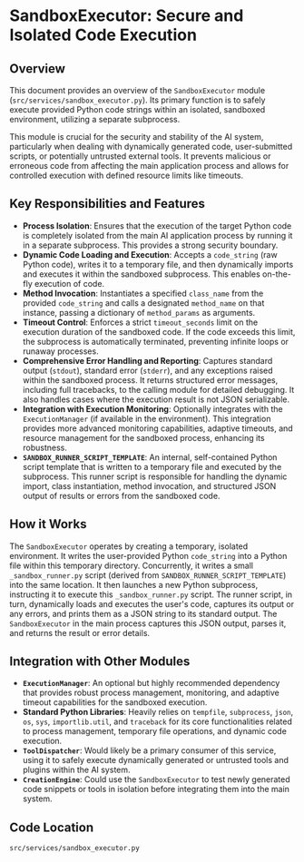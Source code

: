 # SandboxExecutor: Secure and Isolated Code Execution

## Overview

This document provides an overview of the `SandboxExecutor` module (`src/services/sandbox_executor.py`). Its primary function is to safely execute provided Python code strings within an isolated, sandboxed environment, utilizing a separate subprocess.

This module is crucial for the security and stability of the AI system, particularly when dealing with dynamically generated code, user-submitted scripts, or potentially untrusted external tools. It prevents malicious or erroneous code from affecting the main application process and allows for controlled execution with defined resource limits like timeouts.

## Key Responsibilities and Features

*   **Process Isolation**: Ensures that the execution of the target Python code is completely isolated from the main AI application process by running it in a separate subprocess. This provides a strong security boundary.
*   **Dynamic Code Loading and Execution**: Accepts a `code_string` (raw Python code), writes it to a temporary file, and then dynamically imports and executes it within the sandboxed subprocess. This enables on-the-fly execution of code.
*   **Method Invocation**: Instantiates a specified `class_name` from the provided `code_string` and calls a designated `method_name` on that instance, passing a dictionary of `method_params` as arguments.
*   **Timeout Control**: Enforces a strict `timeout_seconds` limit on the execution duration of the sandboxed code. If the code exceeds this limit, the subprocess is automatically terminated, preventing infinite loops or runaway processes.
*   **Comprehensive Error Handling and Reporting**: Captures standard output (`stdout`), standard error (`stderr`), and any exceptions raised within the sandboxed process. It returns structured error messages, including full tracebacks, to the calling module for detailed debugging. It also handles cases where the execution result is not JSON serializable.
*   **Integration with Execution Monitoring**: Optionally integrates with the `ExecutionManager` (if available in the environment). This integration provides more advanced monitoring capabilities, adaptive timeouts, and resource management for the sandboxed process, enhancing its robustness.
*   **`SANDBOX_RUNNER_SCRIPT_TEMPLATE`**: An internal, self-contained Python script template that is written to a temporary file and executed by the subprocess. This runner script is responsible for handling the dynamic import, class instantiation, method invocation, and structured JSON output of results or errors from the sandboxed code.

## How it Works

The `SandboxExecutor` operates by creating a temporary, isolated environment. It writes the user-provided Python `code_string` into a Python file within this temporary directory. Concurrently, it writes a small `_sandbox_runner.py` script (derived from `SANDBOX_RUNNER_SCRIPT_TEMPLATE`) into the same location. It then launches a new Python subprocess, instructing it to execute this `_sandbox_runner.py` script. The runner script, in turn, dynamically loads and executes the user's code, captures its output or any errors, and prints them as a JSON string to its standard output. The `SandboxExecutor` in the main process captures this JSON output, parses it, and returns the result or error details.

## Integration with Other Modules

*   **`ExecutionManager`**: An optional but highly recommended dependency that provides robust process management, monitoring, and adaptive timeout capabilities for the sandboxed execution.
*   **Standard Python Libraries**: Heavily relies on `tempfile`, `subprocess`, `json`, `os`, `sys`, `importlib.util`, and `traceback` for its core functionalities related to process management, temporary file operations, and dynamic code execution.
*   **`ToolDispatcher`**: Would likely be a primary consumer of this service, using it to safely execute dynamically generated or untrusted tools and plugins within the AI system.
*   **`CreationEngine`**: Could use the `SandboxExecutor` to test newly generated code snippets or tools in isolation before integrating them into the main system.

## Code Location

`src/services/sandbox_executor.py`